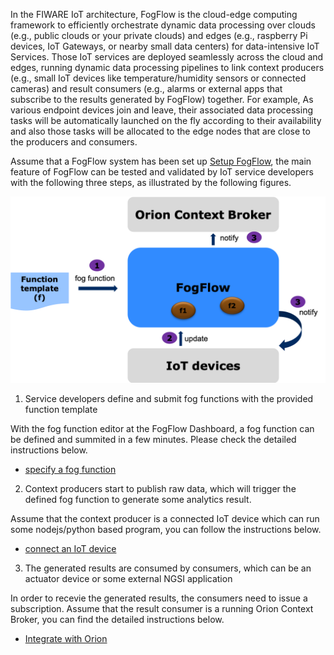 In the FIWARE IoT architecture, FogFlow is the cloud-edge computing framework to efficiently orchestrate dynamic data processing over clouds (e.g., public clouds or your private clouds) and edges (e.g., raspberry Pi devices, IoT Gateways, or nearby small data centers) for data-intensive IoT Services. Those IoT services are deployed seamlessly across the cloud and edges, running dynamic data processing pipelines to link context producers (e.g., small IoT devices like temperature/humidity sensors or connected cameras) and result consumers (e.g., alarms or external apps that subscribe to the results generated by FogFlow) together. For example, As various endpoint devices join and leave, their associated data processing tasks will be automatically launched on the fly according to their availability and also those tasks will be allocated to the edge nodes that are close to the producers and consumers. 

Assume that a FogFlow system has been set up [Setup FogFlow](https://fogflow.readthedocs.io/en/latest/setup.html), the main feature of FogFlow can be tested and validated by IoT service developers with the following three steps, as illustrated by the following figures. 

[![System View](images/systemview.png)](images/systemview.png)

1) Service developers define and submit fog functions with the provided function template

With the fog function editor at the FogFlow Dashboard, a fog function can be defined and summited in a few minutes. 
Please check the detailed instructions below. 

-   [specify a fog function](https://fogflow.readthedocs.io/en/latest/example1.html)

2) Context producers start to publish raw data, which will trigger the defined fog function to generate some analytics result. 

Assume that the context producer is a connected IoT device which can run some nodejs/python based program, you can follow the instructions below.     

-   [connect an IoT device](https://fogflow.readthedocs.io/en/latest/example4.html)

3) The generated results are consumed by consumers, which can be an actuator device or some external NGSI application

In order to recevie the generated results, the consumers need to issue a subscription. Assume that the result consumer is a running Orion Context Broker, you can find the detailed instructions below. 

-   [Integrate with Orion](https://fogflow.readthedocs.io/en/latest/example3.html#orion-broker-as-the-destination)





